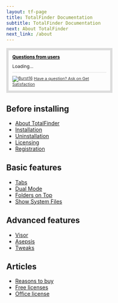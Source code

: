 ```yaml
---
layout: tf-page
title: TotalFinder Documentation
subtitle: TotalFinder Documentation
next: About TotalFinder
next_link: /about
---
```


<div class="doc-home-side">
<style media='all' type='text/css'>
div#gsfn_list_widget img { border: none; }
div#gsfn_list_widget { font-size: 12px; width: 250px; border: 6px solid #DDD; padding: 10px; }
div#gsfn_list_widget a.widget_title { color: #000; display: block; margin-bottom: 10px; font-weight: bold; }
div#gsfn_list_widget .powered_by { margin-top: 8px; padding-top: 8px; border-top: 1px solid #DDD; }
div#gsfn_list_widget .powered_by a { color: #333; font-size: 90%; }
div#gsfn_list_widget div#gsfn_content { }
div#gsfn_list_widget div#gsfn_content li { text-align:left; margin-bottom:6px; }
div#gsfn_list_widget div#gsfn_content a.gsfn_link { line-height: 1; }
div#gsfn_list_widget div#gsfn_content span.time { font-size: 90%; padding-left: 3px; }
div#gsfn_list_widget div#gsfn_content p.gsfn_summary { margin-top: 2px }
</style>

<div id='gsfn_list_widget'>
<a href="http://support.binaryage.com" class="widget_title">Questions from users</a>
<div id='gsfn_content'>Loading...</div>
<div class='powered_by'>
<a href="http://support.binaryage.com"><img alt="Burst16" src="http://getsatisfaction.com/images/burst16.png" style="vertical-align: middle;" /></a>
<a href="http://support.binaryage.com">Have a question? Ask on Get Satisfaction</a>
</div>
</div>
</div>

## Before installing

* [About TotalFinder](/about)
* [Installation](/installation)
* [Uninstallation](/uninstallation)
* [Licensing](/licensing)
* [Registration](/registration)

## Basic features

* [Tabs](/tabs)
* [Dual Mode](/dual-mode)
* [Folders on Top](/folders-on-top)
* [Show System Files](/show-system-files)

## Advanced features

* [Visor](/visor)
* [Asepsis](/asepsis)
* [Tweaks](/tweaks)

## Articles

* [Reasons to buy](/reasons-to-buy)
* [Free licenses](/free-licenses)
* [Office license](/office-license)

<script src="http://getsatisfaction.com/binaryage/widgets/javascripts/840ea68bc6/widgets.js" type="text/javascript"></script>
<script src="http://getsatisfaction.com/binaryage/topics.widget?callback=gsfnTopicsCallback&amp;limit=12&amp;product=binaryage_totalfinder&amp;sort=last_active_at&amp;style=question" type="text/javascript"></script>